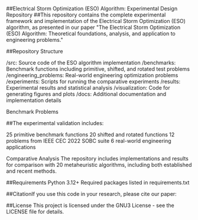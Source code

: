 ##Electrical Storm Optimization (ESO) Algorithm: Experimental Design Repository
##This repository contains the complete experimental framework and implementation of the Electrical Storm Optimization (ESO) algorithm, as presented in our paper "The Electrical Storm Optimization (ESO) Algorithm: Theoretical foundations, analysis, and application to engineering problems."

##Repository Structure

/src: Source code of the ESO algorithm implementation
/benchmarks: Benchmark functions including primitive, shifted, and rotated test problems
/engineering_problems: Real-world engineering optimization problems
/experiments: Scripts for running the comparative experiments
/results: Experimental results and statistical analysis
/visualization: Code for generating figures and plots
/docs: Additional documentation and implementation details

Benchmark Problems

##The experimental validation includes:

25 primitive benchmark functions
20 shifted and rotated functions
12 problems from IEEE CEC 2022 SOBC suite
6 real-world engineering applications

Comparative Analysis
The repository includes implementations and results for comparison with 20 metaheuristic algorithms, including both established and recent methods.

##Requirements
Python 3.12+
Required packages listed in requirements.txt

##CitationIf you use this code in your research, please cite our paper:

##License
This project is licensed under the GNU3 License - see the LICENSE file for details.
